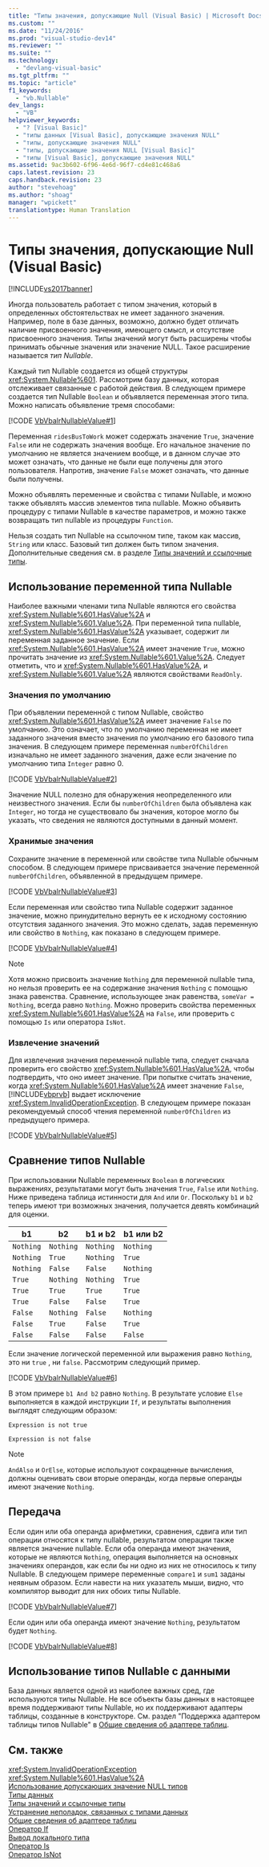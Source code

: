 ```yaml
---
title: "Типы значения, допускающие Null (Visual Basic) | Microsoft Docs"
ms.custom: ""
ms.date: "11/24/2016"
ms.prod: "visual-studio-dev14"
ms.reviewer: ""
ms.suite: ""
ms.technology: 
  - "devlang-visual-basic"
ms.tgt_pltfrm: ""
ms.topic: "article"
f1_keywords: 
  - "vb.Nullable"
dev_langs: 
  - "VB"
helpviewer_keywords: 
  - "? [Visual Basic]"
  - "типы данных [Visual Basic], допускающие значения NULL"
  - "типы, допускающие значения NULL"
  - "типы, допускающие значения NULL [Visual Basic]"
  - "типы [Visual Basic], допускающие значения NULL"
ms.assetid: 9ac3b602-6f96-4e6d-96f7-cd4e81c468a6
caps.latest.revision: 23
caps.handback.revision: 23
author: "stevehoag"
ms.author: "shoag"
manager: "wpickett"
translationtype: Human Translation
---
```

# Типы значения, допускающие Null (Visual Basic)
[!INCLUDE[vs2017banner](../../../../csharp/includes/vs2017banner.md)]

Иногда пользователь работает с типом значения, который в определенных обстоятельствах не имеет заданного значения.  Например, поле в базе данных, возможно, должно будет отличать наличие присвоенного значения, имеющего смысл, и отсутствие присвоенного значения.   Типы значений могут быть расширены чтобы принимать обычные значения или значение NULL.  Такое расширение называется *тип Nullable*.  
  
 Каждый тип Nullable создается из общей структуры <xref:System.Nullable%601>.  Рассмотрим базу данных, которая отслеживает связанные с работой действия.  В следующем примере создается тип Nullable `Boolean` и объявляется переменная этого типа.  Можно написать объявление тремя способами:  
  
 [!CODE [VbVbalrNullableValue#1](../CodeSnippet/VS_Snippets_VBCSharp/VbVbalrNullableValue#1)]  
  
 Переменная `ridesBusToWork` может содержать значение `True`, значение `False` или не содержать значения вообще.  Его начальное значение по умолчанию не является значением вообще, и в данном случае это может означать, что данные не были еще получены для этого пользователя.  Напротив, значение `False` может означать, что данные были получены.  
  
 Можно объявлять переменные и свойства с типами Nullable, и можно также объявлять массив элементов типа nullable.  Можно объявить процедуру с типами Nullable в качестве параметров, и можно также возвращать тип nullable из процедуры `Function`.  
  
 Нельзя создать тип Nullable на ссылочном типе, таком как массив, `String` или класс.  Базовый тип должен быть типом значения.  Дополнительные сведения см. в разделе [Типы значений и ссылочные типы](../../../../visual-basic/programming-guide/language-features/data-types/value-types-and-reference-types.md).  
  
## Использование переменной типа Nullable  
 Наиболее важными членами типа Nullable являются его свойства <xref:System.Nullable%601.HasValue%2A> и <xref:System.Nullable%601.Value%2A>.  При переменной типа nullable, <xref:System.Nullable%601.HasValue%2A> указывает, содержит ли переменная заданное значение.  Если <xref:System.Nullable%601.HasValue%2A> имеет значение `True`, можно прочитать значение из <xref:System.Nullable%601.Value%2A>.  Следует отметить, что и <xref:System.Nullable%601.HasValue%2A>, и <xref:System.Nullable%601.Value%2A> являются свойствами `ReadOnly`.  
  
### Значения по умолчанию  
 При объявлении переменной с типом Nullable, свойство <xref:System.Nullable%601.HasValue%2A> имеет значение `False` по умолчанию.  Это означает, что по умолчанию переменная не имеет заданного значения вместо значения по умолчанию его базового типа значения.  В следующем примере переменная `numberOfChildren` изначально не имеет заданного значения, даже если значение по умолчанию типа `Integer` равно 0.  
  
 [!CODE [VbVbalrNullableValue#2](../CodeSnippet/VS_Snippets_VBCSharp/VbVbalrNullableValue#2)]  
  
 Значение NULL полезно для обнаружения неопределенного или неизвестного значения.  Если бы `numberOfChildren` была объявлена как `Integer`, но тогда не существовало бы значения, которое могло бы указать, что сведения не являются доступными в данный момент.  
  
### Хранимые значения  
 Сохраните значение в переменной или свойстве типа Nullable обычным способом.  В следующем примере присваивается значение переменной `numberOfChildren`, объявленной в предыдущем примере.  
  
 [!CODE [VbVbalrNullableValue#3](../CodeSnippet/VS_Snippets_VBCSharp/VbVbalrNullableValue#3)]  
  
 Если переменная или свойство типа Nullable содержит заданное значение, можно принудительно вернуть ее к исходному состоянию отсутствия заданного значения.  Это можно сделать, задав переменную или свойство в `Nothing`, как показано в следующем примере.  
  
 [!CODE [VbVbalrNullableValue#4](../CodeSnippet/VS_Snippets_VBCSharp/VbVbalrNullableValue#4)]  
  
> [!NOTE]
>  Хотя можно присвоить значение `Nothing` для переменной nullable типа, но нельзя проверить ее на содержание значения `Nothing` с помощью знака равенства.  Сравнение, использующее знак равенства, `someVar = Nothing`, всегда равно `Nothing`.  Можно проверить свойства переменных <xref:System.Nullable%601.HasValue%2A> на `False`, или проверить с помощью `Is` или оператора `IsNot`.  
  
### Извлечение значений  
 Для извлечения значения переменной nullable типа, следует сначала проверить его свойство <xref:System.Nullable%601.HasValue%2A>, чтобы подтвердить, что оно имеет значение.  При попытке считать значение, когда <xref:System.Nullable%601.HasValue%2A> имеет значение `False`,[!INCLUDE[vbprvb](../../../../csharp/programming-guide/concepts/linq/includes/vbprvb_md.md)] выдает исключение <xref:System.InvalidOperationException>.  В следующем примере показан рекомендуемый способ чтения переменной `numberOfChildren` из предыдущего примера.  
  
 [!CODE [VbVbalrNullableValue#5](../CodeSnippet/VS_Snippets_VBCSharp/VbVbalrNullableValue#5)]  
  
## Сравнение типов Nullable  
 При использовании Nullable переменных `Boolean` в логических выражениях, результатами могут быть значения `True`, `False` или `Nothing`.  Ниже приведена таблица истинности для `And` или `Or`.  Поскольку `b1` и `b2` теперь имеют три возможных значения, получается девять комбинаций для оценки.  
  
|b1|b2|b1 и b2|b1 или b2|  
|--------|--------|-------------|---------------|  
|`Nothing`|`Nothing`|`Nothing`|`Nothing`|  
|`Nothing`|`True`|`Nothing`|`True`|  
|`Nothing`|`False`|`False`|`Nothing`|  
|`True`|`Nothing`|`Nothing`|`True`|  
|`True`|`True`|`True`|`True`|  
|`True`|`False`|`False`|`True`|  
|`False`|`Nothing`|`False`|`Nothing`|  
|`False`|`True`|`False`|`True`|  
|`False`|`False`|`False`|`False`|  
  
 Если значение логической переменной или выражения равно `Nothing`, это ни `true` , ни `false`.  Рассмотрим следующий пример.  
  
 [!CODE [VbVbalrNullableValue#6](../CodeSnippet/VS_Snippets_VBCSharp/VbVbalrNullableValue#6)]  
  
 В этом примере `b1 And b2` равно `Nothing`.  В результате условие `Else` выполняется в каждой инструкции `If`, и результаты выполнения выглядят следующим образом:  
  
 `Expression is not true`  
  
 `Expression is not false`  
  
> [!NOTE]
>  `AndAlso` и `OrElse`, которые используют сокращенные вычисления, должны оценивать свои вторые операнды, когда первые операнды имеют значение `Nothing`.  
  
## Передача  
 Если один или оба операнда арифметики, сравнения, сдвига или тип операции относятся к типу nullable, результатом операции также является значение nullable.  Если оба операнда имеют значения, которые не являются `Nothing`, операция выполняется на основных значениях операндов, как если бы ни одно из них не относилось к типу Nullable.  В следующем примере переменные `compare1` и `sum1` заданы неявным образом.  Если навести на них указатель мыши, видно, что компилятор выводит для них обоих типы Nullable.  
  
 [!CODE [VbVbalrNullableValue#7](../CodeSnippet/VS_Snippets_VBCSharp/VbVbalrNullableValue#7)]  
  
 Если один или оба операнда имеют значение `Nothing`, результатом будет `Nothing`.  
  
 [!CODE [VbVbalrNullableValue#8](../CodeSnippet/VS_Snippets_VBCSharp/VbVbalrNullableValue#8)]  
  
## Использование типов Nullable с данными  
 База данных является одной из наиболее важных сред, где используются типы Nullable.  Не все объекты базы данных в настоящее время поддерживают типы Nullable, но их поддерживают адаптеры таблицы, созданные в конструкторе.  См. раздел "Поддержка адаптером таблицы типов Nullable" в [Общие сведения об адаптере таблиц](/visual-studio/data-tools/tableadapter-overview).  
  
## См. также  
 <xref:System.InvalidOperationException>   
 <xref:System.Nullable%601.HasValue%2A>   
 [Использование допускающих значение NULL типов](../../../../csharp/programming-guide/nullable-types/using-nullable-types.md)   
 [Типы данных](../../../../visual-basic/programming-guide/language-features/data-types/index.md)   
 [Типы значений и ссылочные типы](../../../../visual-basic/programming-guide/language-features/data-types/value-types-and-reference-types.md)   
 [Устранение неполадок, связанных с типами данных](../../../../visual-basic/programming-guide/language-features/data-types/troubleshooting-data-types.md)   
 [Общие сведения об адаптере таблиц](/visual-studio/data-tools/tableadapter-overview)   
 [Оператор If](../../../../visual-basic/language-reference/operators/if-operator.md)   
 [Вывод локального типа](../../../../visual-basic/programming-guide/language-features/variables/local-type-inference.md)   
 [Оператор Is](../../../../visual-basic/language-reference/operators/is-operator.md)   
 [Оператор IsNot](../../../../visual-basic/language-reference/operators/isnot-operator.md)